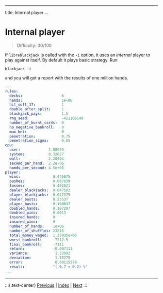 
---
title: Internal player
...

# Internal player

> Difficulty: 00/100

If `libreblackjack` is called with the `-i` option, it uses an _internal_ player to play against itself. By default it plays basic strategy. Run 

```terminal
blackjack -i
```

and you will get a report with the results of one million hands.

```yaml
---
rules:
  decks:                  6
  hands:                  1e+06
  hit_soft_17:            1
  double_after_split:     1
  blackjack_pays:         1.5
  rng_seed:               -421186149
  number_of_burnt_cards:  0
  no_negative_bankroll:   0
  max_bet:                0
  penetration:            0.75
  penetration_sigma:      0.05
cpu:
  user:             1.88959
  system:           0.32027
  wall:             2.20904
  second_per_hand:  2.2e-06
  hands_per_second: 4.5e+05
player: 
  wins:               0.445075
  pushes:             0.087039
  losses:             0.492821
  dealer_blackjacks:  0.047582
  player_blackjacks:  0.047375
  dealer_busts:       0.23537
  player_busts:       0.160637
  doubled_hands:      0.107207
  doubled_wins:       0.0613
  insured_hands:      0
  insured_wins:       0
  number_of_hands:    1e+06
  number_of_shuffles: 23215
  total_money_waged:  1.23935e+06
  worst_bankroll:     -7212.5
  final_bankroll:     -7111
  return:             -0.007111
  variance:            1.32892
  deviation:           1.15279
  error:               0.00115279
  result:             "(-0.7 ± 0.2) %"
...

```

-------
:::{.text-center}
[Previous](../) | [Index](../) | [Next](../02-always-stand)
:::
